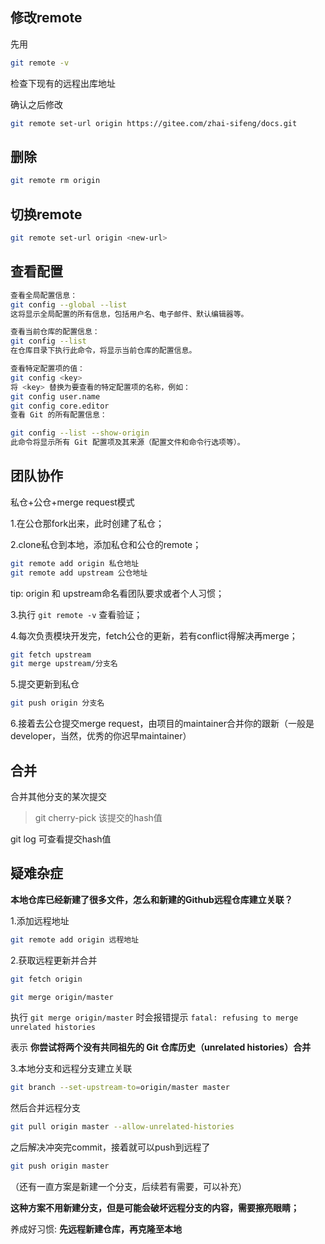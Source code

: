 ## 修改remote

先用

```bash
git remote -v
```

检查下现有的远程出库地址

确认之后修改

```bash
git remote set-url origin https://gitee.com/zhai-sifeng/docs.git
```

## 删除

```bash
git remote rm origin
```

## 切换remote

```bash
git remote set-url origin <new-url>
```

## 查看配置

```bash
查看全局配置信息：
git config --global --list
这将显示全局配置的所有信息，包括用户名、电子邮件、默认编辑器等。

查看当前仓库的配置信息：
git config --list
在仓库目录下执行此命令，将显示当前仓库的配置信息。

查看特定配置项的值：
git config <key>
将 <key> 替换为要查看的特定配置项的名称，例如：
git config user.name
git config core.editor
查看 Git 的所有配置信息：

git config --list --show-origin
此命令将显示所有 Git 配置项及其来源（配置文件和命令行选项等）。
```

## 团队协作

私仓+公仓+merge request模式

1.在公仓那fork出来，此时创建了私仓；

2.clone私仓到本地，添加私仓和公仓的remote；

```bash
git remote add origin 私仓地址
git remote add upstream 公仓地址
```

tip: origin 和 upstream命名看团队要求或者个人习惯；

3.执行 `git remote -v` 查看验证；

4.每次负责模块开发完，fetch公仓的更新，若有conflict得解决再merge；

```bash
git fetch upstream
git merge upstream/分支名
```

5.提交更新到私仓

```bash
git push origin 分支名
```

6.接着去公仓提交merge request，由项目的maintainer合并你的跟新（一般是developer，当然，优秀的你迟早maintainer）

## 合并

合并其他分支的某次提交

> git cherry-pick 该提交的hash值

git log 可查看提交hash值

## 疑难杂症

**本地仓库已经新建了很多文件，怎么和新建的Github远程仓库建立关联？**

1.添加远程地址

```bash
git remote add origin 远程地址
```

2.获取远程更新并合并

```bash
git fetch origin
```

```bash
git merge origin/master
```

执行 `git merge origin/master` 时会报错提示 `fatal: refusing to merge unrelated histories`

 表示 **你尝试将两个没有共同祖先的 Git 仓库历史（unrelated histories）合并**

3.本地分支和远程分支建立关联

```bash
git branch --set-upstream-to=origin/master master
```

然后合并远程分支

```bash
git pull origin master --allow-unrelated-histories
```

之后解决冲突完commit，接着就可以push到远程了

```bash
git push origin master
```

（还有一直方案是新建一个分支，后续若有需要，可以补充）

**这种方案不用新建分支，但是可能会破坏远程分支的内容，需要擦亮眼睛；**

养成好习惯: **先远程新建仓库，再克隆至本地**